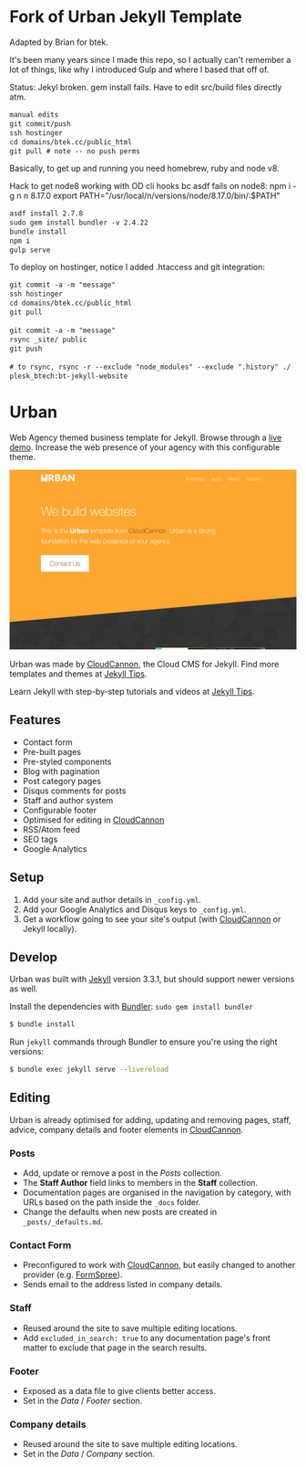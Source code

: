 # Fork of Urban Jekyll Template

Adapted by Brian for btek.

It's been many years since I made this repo, so I actually can't remember a lot of things, like why I introduced Gulp
and where I based that off of.

Status: Jekyl broken. gem install fails. Have to edit src/build files directly atm.

```
manual edits
git commit/push
ssh hostinger
cd domains/btek.cc/public_html
git pull # note -- no push perms
```


Basically, to get up and running you need homebrew, ruby and node v8.

Hack to get node8 working with OD cli hooks bc asdf fails on node8:
npm i -g n
n 8.17.0
export PATH="/usr/local/n/versions/node/8.17.0/bin/:$PATH"

```
asdf install 2.7.8
sudo gem install bundler -v 2.4.22
bundle install
npm i
gulp serve
```

To deploy on hostinger, notice I added .htaccess and git integration:

```
git commit -a -m "message"
ssh hostinger
cd domains/btek.cc/public_html
git pull

git commit -a -m "message"
rsync _site/ public
git push

# to rsync, rsync -r --exclude "node_modules" --exclude ".history" ./ plesk_btech:bt-jekyll-website

```


# Urban

Web Agency themed business template for Jekyll. Browse through a [live demo](https://teal-worm.cloudvent.net/).
Increase the web presence of your agency with this configurable theme.

![Urban template screenshot](images/_screenshot.png)

Urban was made by [CloudCannon](http://cloudcannon.com/), the Cloud CMS for Jekyll.
Find more templates and themes at [Jekyll Tips](http://jekyll.tips/templates/).

Learn Jekyll with step-by-step tutorials and videos at [Jekyll Tips](http://jekyll.tips/).

## Features

* Contact form
* Pre-built pages
* Pre-styled components
* Blog with pagination
* Post category pages
* Disqus comments for posts
* Staff and author system
* Configurable footer
* Optimised for editing in [CloudCannon](http://cloudcannon.com/)
* RSS/Atom feed
* SEO tags
* Google Analytics

## Setup

1. Add your site and author details in `_config.yml`.
2. Add your Google Analytics and Disqus keys to `_config.yml`.
3. Get a workflow going to see your site's output (with [CloudCannon](https://app.cloudcannon.com/) or Jekyll locally).

## Develop

Urban was built with [Jekyll](http://jekyllrb.com/) version 3.3.1, but should support newer versions as well.

Install the dependencies with [Bundler](http://bundler.io/): `sudo gem install bundler`

~~~bash
$ bundle install
~~~

Run `jekyll` commands through Bundler to ensure you're using the right versions:

~~~bash
$ bundle exec jekyll serve --livereload
~~~

## Editing

Urban is already optimised for adding, updating and removing pages, staff, advice, company details and footer elements in [CloudCannon](https://app.cloudcannon.com/).

### Posts

* Add, update or remove a post in the *Posts* collection.
* The **Staff Author** field links to members in the **Staff** collection.
* Documentation pages are organised in the navigation by category, with URLs based on the path inside the `_docs` folder.
* Change the defaults when new posts are created in `_posts/_defaults.md`.

### Contact Form

* Preconfigured to work with [CloudCannon](https://app.cloudcannon.com/), but easily changed to another provider (e.g. [FormSpree](https://formspree.io/)).
* Sends email to the address listed in company details.

### Staff

* Reused around the site to save multiple editing locations.
* Add `excluded_in_search: true` to any documentation page's front matter to exclude that page in the search results.

### Footer

* Exposed as a data file to give clients better access.
* Set in the *Data* / *Footer* section.

### Company details

* Reused around the site to save multiple editing locations.
* Set in the *Data* / *Company* section.
